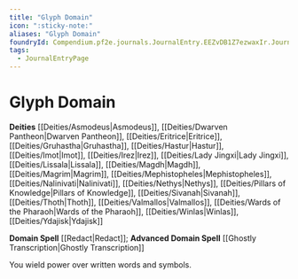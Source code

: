 ```yaml
---
title: "Glyph Domain"
icon: ":sticky-note:"
aliases: "Glyph Domain"
foundryId: Compendium.pf2e.journals.JournalEntry.EEZvDB1Z7ezwaxIr.JournalEntryPage.9g1dNytABTpmmGkG
tags:
  - JournalEntryPage
---
```


# Glyph Domain
**Deities** [[Deities/Asmodeus|Asmodeus]], [[Deities/Dwarven Pantheon|Dwarven Pantheon]], [[Deities/Eritrice|Eritrice]], [[Deities/Gruhastha|Gruhastha]], [[Deities/Hastur|Hastur]], [[Deities/Imot|Imot]], [[Deities/Irez|Irez]], [[Deities/Lady Jingxi|Lady Jingxi]], [[Deities/Lissala|Lissala]], [[Deities/Magdh|Magdh]], [[Deities/Magrim|Magrim]], [[Deities/Mephistopheles|Mephistopheles]], [[Deities/Nalinivati|Nalinivati]], [[Deities/Nethys|Nethys]], [[Deities/Pillars of Knowledge|Pillars of Knowledge]], [[Deities/Sivanah|Sivanah]], [[Deities/Thoth|Thoth]], [[Deities/Valmallos|Valmallos]], [[Deities/Wards of the Pharaoh|Wards of the Pharaoh]], [[Deities/Winlas|Winlas]], [[Deities/Ydajisk|Ydajisk]]

**Domain Spell** [[Redact|Redact]]; **Advanced Domain Spell** [[Ghostly Transcription|Ghostly Transcription]]

You wield power over written words and symbols.